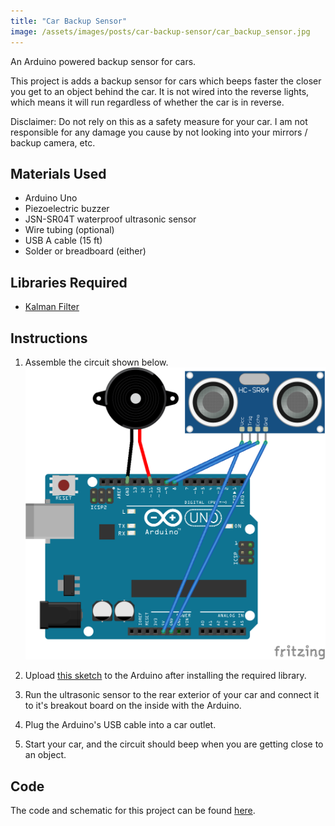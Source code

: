 ```yaml
---
title: "Car Backup Sensor"
image: /assets/images/posts/car-backup-sensor/car_backup_sensor.jpg
---
```


An Arduino powered backup sensor for cars.

This project is adds a backup sensor for cars which beeps faster the closer you get to an object behind the car. It is not wired into the reverse lights, which means it will run regardless of whether the car is in reverse.

Disclaimer: Do not rely on this as a safety measure for your car. I am not responsible for any damage you cause by not looking into your mirrors / backup camera, etc.

## Materials Used

- Arduino Uno
- Piezoelectric buzzer
- JSN-SR04T waterproof ultrasonic sensor
- Wire tubing (optional)
- USB A cable (15 ft)
- Solder or breadboard (either)

## Libraries Required

- [Kalman Filter](https://github.com/kylecorry31/kalman-filter)

## Instructions

1. Assemble the circuit shown below.
   ![Schematic](/assets/images/posts/car-backup-sensor/schematic.png)

2. Upload [this sketch](https://github.com/kylecorry31/car-backup-sensor) to the Arduino after installing the required library.

3. Run the ultrasonic sensor to the rear exterior of your car and connect it to it's breakout board on the inside with the Arduino.

4. Plug the Arduino's USB cable into a car outlet.

5. Start your car, and the circuit should beep when you are getting close to an object.

## Code

The code and schematic for this project can be found [here](https://github.com/kylecorry31/car-backup-sensor).
